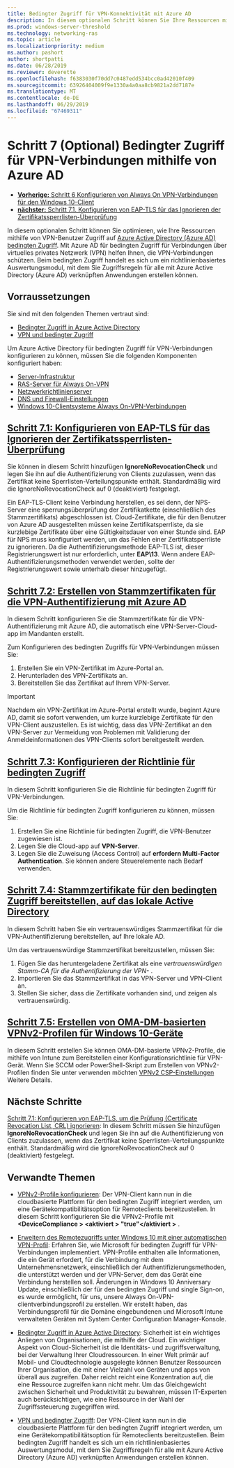 ```yaml
---
title: Bedingter Zugriff für VPN-Konnektivität mit Azure AD
description: In diesem optionalen Schritt können Sie Ihre Ressourcen mithilfe von Azure Active Directory (Azure AD) bedingten Zugriff von autorisierten VPN-Benutzerzugriff optimieren.
ms.prod: windows-server-threshold
ms.technology: networking-ras
ms.topic: article
ms.localizationpriority: medium
ms.author: pashort
author: shortpatti
ms.date: 06/28/2019
ms.reviewer: deverette
ms.openlocfilehash: f6383030f70dd7c0487edd534bcc0ad42010f409
ms.sourcegitcommit: 63926404009f9e1330a4a0aa8cb9821a2dd7187e
ms.translationtype: MT
ms.contentlocale: de-DE
ms.lasthandoff: 06/29/2019
ms.locfileid: "67469311"
---
```

# <a name="step-7-optional-conditional-access-for-vpn-connectivity-using-azure-ad"></a>Schritt 7 (Optional) Bedingter Zugriff für VPN-Verbindungen mithilfe von Azure AD

- [**Vorherige:** Schritt 6 Konfigurieren von Always On VPN-Verbindungen für den Windows 10-Client](always-on-vpn/deploy/vpn-deploy-client-vpn-connections.md)
- [**nächster:** Schritt 7.1. Konfigurieren von EAP-TLS für das Ignorieren der Zertifikatssperrlisten-Überprüfung](vpn-config-eap-tls-to-ignore-crl-checking.md)

In diesem optionalen Schritt können Sie optimieren, wie Ihre Ressourcen mithilfe von VPN-Benutzer Zugriff auf [Azure Active Directory (Azure AD) bedingten Zugriff](https://docs.microsoft.com/azure/active-directory/active-directory-conditional-access-azure-portal). Mit Azure AD für bedingten Zugriff für Verbindungen über virtuelles privates Netzwerk (VPN) helfen Ihnen, die VPN-Verbindungen schützen. Beim bedingten Zugriff handelt es sich um ein richtlinienbasiertes Auswertungsmodul, mit dem Sie Zugriffsregeln für alle mit Azure Active Directory (Azure AD) verknüpften Anwendungen erstellen können.

## <a name="prerequisites"></a>Vorraussetzungen

Sie sind mit den folgenden Themen vertraut sind:

- [Bedingter Zugriff in Azure Active Directory](https://docs.microsoft.com/azure/active-directory/active-directory-conditional-access-azure-portal)
- [VPN und bedingter Zugriff](https://docs.microsoft.com/windows/access-protection/vpn/vpn-conditional-access)

Um Azure Active Directory für bedingten Zugriff für VPN-Verbindungen konfigurieren zu können, müssen Sie die folgenden Komponenten konfiguriert haben:

- [Server-Infrastruktur](always-on-vpn/deploy/vpn-deploy-server-infrastructure.md)
- [RAS-Server für Always On-VPN](always-on-vpn/deploy/vpn-deploy-ras.md)
- [Netzwerkrichtlinienserver](always-on-vpn/deploy/vpn-deploy-nps.md)
- [DNS und Firewall-Einstellungen](always-on-vpn/deploy/vpn-deploy-dns-firewall.md)
- [Windows 10-Clientsysteme Always On-VPN-Verbindungen](always-on-vpn/deploy/vpn-deploy-client-vpn-connections.md)

## <a name="step-71-configure-eap-tls-to-ignore-certificate-revocation-list-crl-checkingvpn-config-eap-tls-to-ignore-crl-checkingmd"></a>[Schritt 7.1: Konfigurieren von EAP-TLS für das Ignorieren der Zertifikatssperrlisten-Überprüfung](vpn-config-eap-tls-to-ignore-crl-checking.md)

Sie können in diesem Schritt hinzufügen **IgnoreNoRevocationCheck** und legen Sie ihn auf die Authentifizierung von Clients zuzulassen, wenn das Zertifikat keine Sperrlisten-Verteilungspunkte enthält. Standardmäßig wird die IgnoreNoRevocationCheck auf 0 (deaktiviert) festgelegt.

Ein EAP-TLS-Client keine Verbindung herstellen, es sei denn, der NPS-Server eine sperrungsüberprüfung der Zertifikatkette (einschließlich des Stammzertifikats) abgeschlossen ist. Cloud-Zertifikate, die für den Benutzer von Azure AD ausgestellten müssen keine Zertifikatsperrliste, da sie kurzlebige Zertifikate über eine Gültigkeitsdauer von einer Stunde sind. EAP für NPS muss konfiguriert werden, um das Fehlen einer Zertifikatsperrliste zu ignorieren. Da die Authentifizierungsmethode EAP-TLS ist, dieser Registrierungswert ist nur erforderlich, unter **EAP\13**. Wenn andere EAP-Authentifizierungsmethoden verwendet werden, sollte der Registrierungswert sowie unterhalb dieser hinzugefügt.

## <a name="step-72-create-root-certificates-for-vpn-authentication-with-azure-advpn-create-root-cert-for-vpn-auth-azure-admd"></a>[Schritt 7.2: Erstellen von Stammzertifikaten für die VPN-Authentifizierung mit Azure AD](vpn-create-root-cert-for-vpn-auth-azure-ad.md)

In diesem Schritt konfigurieren Sie die Stammzertifikate für die VPN-Authentifizierung mit Azure AD, die automatisch eine VPN-Server-Cloud-app im Mandanten erstellt.  

Zum Konfigurieren des bedingten Zugriffs für VPN-Verbindungen müssen Sie:

1. Erstellen Sie ein VPN-Zertifikat im Azure-Portal an.
2. Herunterladen des VPN-Zertifikats an.
3. Bereitstellen Sie das Zertifikat auf Ihrem VPN-Server.

> [!IMPORTANT]
> Nachdem ein VPN-Zertifikat im Azure-Portal erstellt wurde, beginnt Azure AD, damit sie sofort verwenden, um kurze kurzlebige Zertifikate für den VPN-Client auszustellen. Es ist wichtig, dass das VPN-Zertifikat an den VPN-Server zur Vermeidung von Problemen mit Validierung der Anmeldeinformationen des VPN-Clients sofort bereitgestellt werden.

## <a name="step-73-configure-the-conditional-access-policyvpn-config-conditional-access-policymd"></a>[Schritt 7.3: Konfigurieren der Richtlinie für bedingten Zugriff](vpn-config-conditional-access-policy.md)

In diesem Schritt konfigurieren Sie die Richtlinie für bedingten Zugriff für VPN-Verbindungen.

Um die Richtlinie für bedingten Zugriff konfigurieren zu können, müssen Sie:

1. Erstellen Sie eine Richtlinie für bedingten Zugriff, die VPN-Benutzer zugewiesen ist.
2. Legen Sie die Cloud-app auf **VPN-Server**.
3. Legen Sie die Zuweisung (Access Control) auf **erfordern Multi-Factor Authentication**.  Sie können andere Steuerelemente nach Bedarf verwenden.

## <a name="step-74-deploy-conditional-access-root-certificates-to-on-premises-advpn-deploy-cond-access-root-cert-to-on-premise-admd"></a>[Schritt 7.4: Stammzertifikate für den bedingten Zugriff bereitstellen, auf das lokale Active Directory](vpn-deploy-cond-access-root-cert-to-on-premise-ad.md)

In diesem Schritt haben Sie ein vertrauenswürdiges Stammzertifikat für die VPN-Authentifizierung bereitstellen, auf Ihre lokale AD.

Um das vertrauenswürdige Stammzertifikat bereitzustellen, müssen Sie:

1. Fügen Sie das heruntergeladene Zertifikat als eine *vertrauenswürdigen Stamm-CA für die Authentifizierung der VPN-* .
2. Importieren Sie das Stammzertifikat in das VPN-Server und VPN-Client an.
3. Stellen Sie sicher, dass die Zertifikate vorhanden sind, und zeigen als vertrauenswürdig.

## <a name="step-75-create-oma-dm-based-vpnv2-profiles-to-windows-10-devicesvpn-create-oma-dm-based-vpnv2-profilesmd"></a>[Schritt 7.5: Erstellen von OMA-DM-basierten VPNv2-Profilen für Windows 10-Geräte](vpn-create-oma-dm-based-vpnv2-profiles.md)

In diesem Schritt erstellen Sie können OMA-DM-basierte VPNv2-Profile, die mithilfe von Intune zum Bereitstellen einer Konfigurationsrichtlinie für VPN-Gerät. Wenn Sie SCCM oder PowerShell-Skript zum Erstellen von VPNv2-Profilen finden Sie unter verwenden möchten [VPNv2 CSP-Einstellungen](https://docs.microsoft.com/windows/client-management/mdm/vpnv2-csp) Weitere Details.

## <a name="next-steps"></a>Nächste Schritte

[Schritt 7.1: Konfigurieren von EAP-TLS, um die Prüfung (Certificate Revocation List, CRL) ignorieren](vpn-config-eap-tls-to-ignore-crl-checking.md): In diesem Schritt müssen Sie hinzufügen **IgnoreNoRevocationCheck** und legen Sie ihn auf die Authentifizierung von Clients zuzulassen, wenn das Zertifikat keine Sperrlisten-Verteilungspunkte enthält. Standardmäßig wird die IgnoreNoRevocationCheck auf 0 (deaktiviert) festgelegt.

## <a name="related-topics"></a>Verwandte Themen

- [VPNv2-Profile konfigurieren](https://docs.microsoft.com/windows/access-protection/vpn/vpn-conditional-access): Der VPN-Client kann nun in die cloudbasierte Plattform für den bedingten Zugriff integriert werden, um eine Gerätekompatibilitätsoption für Remoteclients bereitzustellen. In diesem Schritt konfigurieren Sie die VPNv2-Profile mit  **\<DeviceCompliance > \<aktiviert > "true"\</aktiviert >** .

- [Erweitern des Remotezugriffs unter Windows 10 mit einer automatischen VPN-Profil](https://www.microsoft.com/itshowcase/Article/Content/894/Enhancing-remote-access-in-Windows-10-with-an-automatic-VPN-profile): Erfahren Sie, wie Microsoft für bedingten Zugriff für VPN-Verbindungen implementiert. VPN-Profile enthalten alle Informationen, die ein Gerät erfordert, für die Verbindung mit dem Unternehmensnetzwerk, einschließlich der Authentifizierungsmethoden, die unterstützt werden und der VPN-Server, dem das Gerät eine Verbindung herstellen soll. Änderungen in Windows 10 Anniversary Update, einschließlich der für den bedingten Zugriff und single Sign-on, es wurde ermöglicht, für uns, unsere Always On-VPN-clientverbindungsprofil zu erstellen. Wir erstellt haben, das Verbindungsprofil für die Domäne eingebundenen und Microsoft Intune verwalteten Geräten mit System Center Configuration Manager-Konsole.

- [Bedingter Zugriff in Azure Active Directory](https://docs.microsoft.com/azure/active-directory/active-directory-conditional-access-azure-portal): Sicherheit ist ein wichtiges Anliegen von Organisationen, die mithilfe der Cloud. Ein wichtiger Aspekt von Cloud-Sicherheit ist die Identitäts- und zugriffsverwaltung, bei der Verwaltung Ihrer Cloudressourcen. In einer Welt primär auf Mobil- und Cloudtechnologie ausgelegte können Benutzer Ressourcen Ihrer Organisation, die mit einer Vielzahl von Geräten und apps von überall aus zugreifen. Daher reicht reicht eine Konzentration auf, die eine Ressource zugreifen kann nicht mehr. Um das Gleichgewicht zwischen Sicherheit und Produktivität zu bewahren, müssen IT-Experten auch berücksichtigen, wie eine Ressource in der Wahl der Zugriffssteuerung zugegriffen wird.

- [VPN und bedingter Zugriff](https://docs.microsoft.com/windows/access-protection/vpn/vpn-conditional-access): Der VPN-Client kann nun in die cloudbasierte Plattform für den bedingten Zugriff integriert werden, um eine Gerätekompatibilitätsoption für Remoteclients bereitzustellen. Beim bedingten Zugriff handelt es sich um ein richtlinienbasiertes Auswertungsmodul, mit dem Sie Zugriffsregeln für alle mit Azure Active Directory (Azure AD) verknüpften Anwendungen erstellen können.
